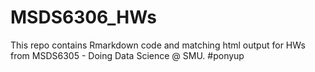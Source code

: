 # MSDS6306_HWs

This repo contains Rmarkdown code and matching html output for HWs from MSDS6305 - Doing Data Science @ SMU.  #ponyup
